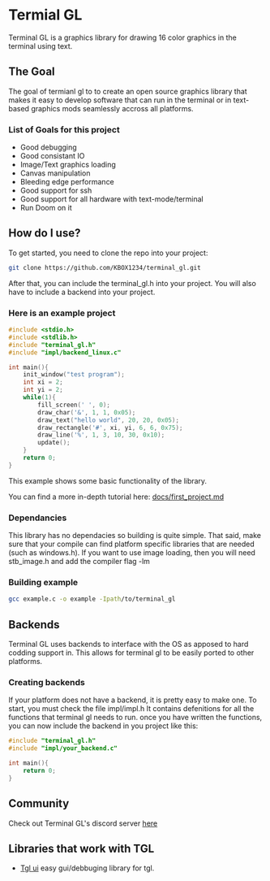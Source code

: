 # Termial GL

Terminal GL is a graphics library for drawing 16 color graphics in the terminal using text.

## The Goal
The goal of termianl gl to to create an open source graphics library that makes it easy to develop software that can run in the terminal or in text-based graphics mods seamlessly accross all platforms.

### List of Goals for this project
- Good debugging
- Good consistant IO
- Image/Text graphics loading
- Canvas manipulation
- Bleeding edge performance
- Good support for ssh
- Good support for all hardware with text-mode/terminal
- Run Doom on it

## How do I use?
To get started, you need to clone the repo into your project:
```sh
git clone https://github.com/KBOX1234/terminal_gl.git
```
After that, you can include the terminal_gl.h into your project.
You will also have to include a backend into your project.

### Here is an example project
```c
#include <stdio.h>
#include <stdlib.h>
#include "terminal_gl.h"
#include "impl/backend_linux.c"

int main(){
    init_window("test program");
    int xi = 2;
    int yi = 2;
    while(1){
        fill_screen(' ', 0);
        draw_char('&', 1, 1, 0x05);
        draw_text("hello world", 20, 20, 0x05);
        draw_rectangle('#', xi, yi, 6, 6, 0x75);
        draw_line('%', 1, 3, 10, 30, 0x10);
        update();
    }
    return 0;
}
```
This example shows some basic functionality of the library.

You can find a more in-depth tutorial here: [docs/first_project.md](docs/first_project.md)

### Dependancies
This library has no dependacies so building is quite simple.
That said, make sure that your compile can find platform specific libraries that are needed (such as windows.h).
If you want to use image loading, then you will need stb_image.h and add the compiler flag -lm

### Building example
```sh
gcc example.c -o example -Ipath/to/terminal_gl
```
## Backends
Terminal GL uses backends to interface with the OS as apposed to hard codding support in.
This allows for terminal gl to be easily ported to other platforms.
### Creating backends
If your platform does not have a backend, it is pretty easy to make one.
To start, you must check the file impl/impl.h
It contains defenitions for all the functions that terminal gl needs to run.
once you have written the functions, you can now include the backend in you project like this:
```c
#include "terminal_gl.h"
#include "impl/your_backend.c"

int main(){
    return 0;
}
```
## Community
Check out Terminal GL's discord server [here](https://discord.gg/UkDNFYFatQ)

## Libraries that work with TGL
- [Tgl ui](https://github.com/KBOX1234/tgl_gui) easy gui/debbuging library for tgl.
